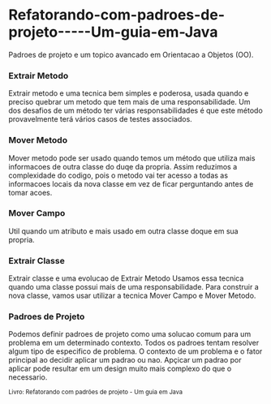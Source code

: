 # Refatorando-com-padroes-de-projeto-----Um-guia-em-Java

<p>Padroes de projeto e um topico avancado em Orientacao a Objetos (OO). <p>

<h3>Extrair Metodo</h3>
<p>Extrair metodo e uma tecnica bem simples e poderosa, usada quando e preciso quebrar um metodo que tem mais de uma responsabilidade. Um dos desafios de um método ter várias responsabilidades é que este método provavelmente terá vários casos de testes associados.</p>

<h3>Mover Metodo</h3>
<p>Mover metodo pode ser usado quando temos um método que utiliza mais informacoes de outra classe do duqe da propria. Assim reduzimos a complexidade do codigo, pois o metodo vai ter acesso a todas as informacoes locais da nova classe em vez de ficar perguntando antes de tomar acoes.</p>

<h3>Mover Campo</h3>
<p>Util quando um atributo e mais usado em outra classe doque em sua propria.</p>

<h3>Extrair Classe</h3>
<p>Extrair classe e uma evolucao de Extrair Metodo Usamos essa tecnica quando uma classe possui mais de uma responsabilidade. Para construir a nova classe, vamos usar utilizar a tecnica Mover Campo e Mover Metodo.</p>

<h3>Padroes de Projeto</h3>
<p>Podemos definir padroes de projeto como uma solucao comum para um problema em um determinado contexto. Todos os padroes tentam resolver algum tipo de especifico de problema. O contexto de um problema e o fator principal ao decidir aplicar um padrao ou nao. Apçicar um padrao por aplicar pode resultar em um design muito mais complexo do que o necessario.
</p>
<p></p>


<p><sub>Livro: Refatorando com padrões de projeto - Um guia em Java</sub></p>
